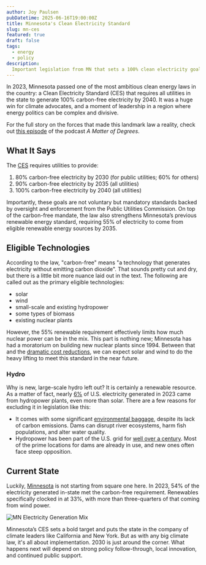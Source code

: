 ```yaml
---
author: Joy Paulsen
pubDatetime: 2025-06-16T19:00:00Z
title: Minnesota's Clean Electricity Standard
slug: mn-ces
featured: true
draft: false
tags:
  - energy
  - policy
description:
  Important legislation from MN that sets a 100% clean electricity goal for 2040
---
```



In 2023, Minnesota passed one of the most ambitious clean energy laws in the country: a Clean Electricity Standard (CES) that requires all utilities in the state to generate 100% carbon-free electricity by 2040. It was a huge win for climate advocates, and a moment of leadership in a region where energy politics can be complex and divisive.

For the full story on the forces that made this landmark law a reality, check out [this episode](https://www.degreespod.com/episodes/season-4-episode-2) of the podcast *A Matter of Degrees*.


## What It Says

The [CES](https://www.revisor.mn.gov/bills/bill.php?f=SF4&y=2023&ssn=0&b=senate) requires utilities to provide:
1. 80% carbon-free electricity by 2030 (for public utilities; 60% for others)
2. 90% carbon-free electricity by 2035 (all utilities)
3. 100% carbon-free electricity by 2040 (all utilities)

Importantly, these goals are not voluntary but mandatory standards backed by oversight and enforcement from the Public Utilities Commission. On top of the carbon-free mandate, the law also strengthens Minnesota’s previous renewable energy standard, requiring 55% of electricity to come from eligible renewable energy sources by 2035. 

## Eligible Technologies

According to the law, "carbon-free" means "a technology that generates electricity without emitting carbon dioxide". That sounds pretty cut and dry, but there is a little bit more nuance laid out in the text. The following are called out as the primary eligible technologies:

- solar
- wind
- small-scale and existing hydropower
- some types of biomass
- existing nuclear plants

However, the 55% renewable requirement effectively limits how much nuclear power can be in the mix. This part is nothing new; Minnesota has had a moratorium on building new nuclear plants since 1994. Between that and the [dramatic cost reductions](https://ourworldindata.org/cheap-renewables-growth), we can expect solar and wind to do the heavy lifting to meet this standard in the near future.

### Hydro

Why is new, large-scale hydro left out? It is certainly a renewable resource. As a matter of fact, nearly [6%](https://www.eia.gov/tools/faqs/faq.php?id=427) of U.S. electricity generated in 2023 came from hydropower plants, even more than solar. There are a few reasons for excluding it in legislation like this:
- It comes with some significant [environmental baggage](https://climate.mit.edu/ask-mit/why-arent-we-looking-more-hydropower), despite its lack of carbon emissions. Dams can disrupt river ecosystems, harm fish populations, and alter water quality.
- Hydropower has been part of the U.S. grid for [well over a century](https://www.energy.gov/eere/water/history-hydropower). Most of the prime locations for dams are already in use, and new ones often face steep opposition.

## Current State

Luckily, [Minnesota](https://www.eia.gov/state/?sid=MN) is not starting from square one here. In 2023, 54% of the electricity generated in-state met the carbon-free requirement. Renewables specifically clocked in at 33%, with more than three-quarters of that coming from wind power.

![MN Electricity Generation Mix](@assets/blog/mn-ces/mn_mix.png)

Minnesota’s CES sets a bold target and puts the state in the company of climate leaders like California and New York. But as with any big climate law, it's all about implementation. 2030 is just around the corner. What happens next will depend on strong policy follow-through, local innovation, and continued public support.


